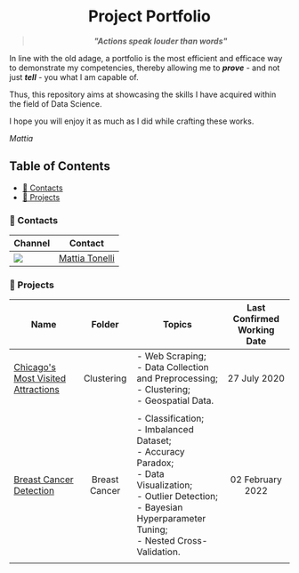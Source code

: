 <h1 align="center"> Project Portfolio </h1>

> <p align="center"> <i><b> "Actions speak louder than words" </i></b></p>

In line with the old adage, a portfolio is the most efficient and efficace way to demonstrate my competencies, thereby allowing me to ***prove*** - and not just ***tell*** - you what I am capable of.

Thus, this repository aims at showcasing the skills I have acquired within the field of Data Science.

I hope you will enjoy it as much as I did while crafting these works.

*Mattia*

## Table of Contents

* [📱 Contacts](#-contacts)
* [📝 Projects](#-projects)

### 📱 Contacts

| Channel                                                                                                                  | Contact                                                              |
| ------------------------------------------------------------------------------------------------------------------------ | -------------------------------------------------------------------- |
| <img src="https://img.shields.io/badge/linkedin-%230077B5.svg?&style=for-the-badge&logo=linkedin&logoColor=white" /> | [Mattia Tonelli](https://www.linkedin.com/in/mattia-tonelli-224199105/) |

### 📝 Projects

<center>

| Name                                                                                                                                                               | Folder                                   | Topics                                                                                                                                                                        |         Last Confirmed Working Date         |
| ------------------------------------------------------------------------------------------------------------------------------------------------------------------ | ---------------------------------------- | ----------------------------------------------------------------------------------------------------------------------------------------------------------------------------- | :-----------------------------------------: |
| [Chicago&#39;s Most Visited Attractions](https://github.com/mattiatonelli/ds_portfolio/blob/master/Clustering/Chicago%20Taxi%20-%20Scraping%20and%20Clustering.ipynb) | <center> Clustering </center>    | - Web Scraping;<br> - Data Collection and Preprocessing; <br> - Clustering; <br> - Geospatial Data.                                                               |   <center> 27 July 2020 </center>   |
|                                                                                                                                                                    |                                          |                                                                                                                                                                               |                                            |
| [Breast Cancer Detection](https://github.com/mattiatonelli/ds_portfolio/blob/master/Breast%20Cancer/code/breast_cancer.ipynb)                                         | <center> Breast Cancer </center> | - Classification;<br> - Imbalanced Dataset; <br> - Accuracy Paradox; <br> - Data Visualization; <br> - Outlier Detection; <br> - Bayesian Hyperparameter Tuning; <br> - Nested Cross-Validation. | <center> 02 February 2022 </center> |
|                                                                                                                                                                    |                                          |                                                                                                                                                                               |                                            |

</center>
